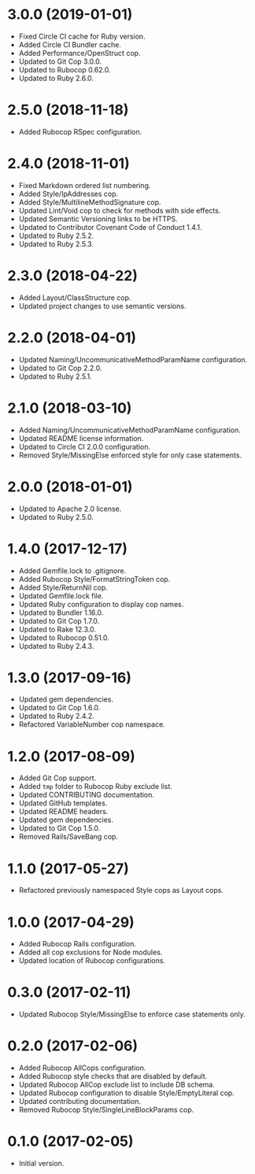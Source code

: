 # 3.0.0 (2019-01-01)

- Fixed Circle CI cache for Ruby version.
- Added Circle CI Bundler cache.
- Added Performance/OpenStruct cop.
- Updated to Git Cop 3.0.0.
- Updated to Rubocop 0.62.0.
- Updated to Ruby 2.6.0.

# 2.5.0 (2018-11-18)

- Added Rubocop RSpec configuration.

# 2.4.0 (2018-11-01)

- Fixed Markdown ordered list numbering.
- Added Style/IpAddresses cop.
- Added Style/MultilineMethodSignature cop.
- Updated Lint/Void cop to check for methods with side effects.
- Updated Semantic Versioning links to be HTTPS.
- Updated to Contributor Covenant Code of Conduct 1.4.1.
- Updated to Ruby 2.5.2.
- Updated to Ruby 2.5.3.

# 2.3.0 (2018-04-22)

- Added Layout/ClassStructure cop.
- Updated project changes to use semantic versions.

# 2.2.0 (2018-04-01)

- Updated Naming/UncommunicativeMethodParamName configuration.
- Updated to Git Cop 2.2.0.
- Updated to Ruby 2.5.1.

# 2.1.0 (2018-03-10)

- Added Naming/UncommunicativeMethodParamName configuration.
- Updated README license information.
- Updated to Circle CI 2.0.0 configuration.
- Removed Style/MissingElse enforced style for only case statements.

# 2.0.0 (2018-01-01)

- Updated to Apache 2.0 license.
- Updated to Ruby 2.5.0.

# 1.4.0 (2017-12-17)

- Added Gemfile.lock to .gitignore.
- Added Rubocop Style/FormatStringToken cop.
- Added Style/ReturnNil cop.
- Updated Gemfile.lock file.
- Updated Ruby configuration to display cop names.
- Updated to Bundler 1.16.0.
- Updated to Git Cop 1.7.0.
- Updated to Rake 12.3.0.
- Updated to Rubocop 0.51.0.
- Updated to Ruby 2.4.3.

# 1.3.0 (2017-09-16)

- Updated gem dependencies.
- Updated to Git Cop 1.6.0.
- Updated to Ruby 2.4.2.
- Refactored VariableNumber cop namespace.

# 1.2.0 (2017-08-09)

- Added Git Cop support.
- Added `tmp` folder to Rubocop Ruby exclude list.
- Updated CONTRIBUTING documentation.
- Updated GitHub templates.
- Updated README headers.
- Updated gem dependencies.
- Updated to Git Cop 1.5.0.
- Removed Rails/SaveBang cop.

# 1.1.0 (2017-05-27)

- Refactored previously namespaced Style cops as Layout cops.

# 1.0.0 (2017-04-29)

- Added Rubocop Rails configuration.
- Added all cop exclusions for Node modules.
- Updated location of Rubocop configurations.

# 0.3.0 (2017-02-11)

- Updated Rubocop Style/MissingElse to enforce case statements only.

# 0.2.0 (2017-02-06)

- Added Rubocop AllCops configuration.
- Added Rubocop style checks that are disabled by default.
- Updated Rubocop AllCop exclude list to include DB schema.
- Updated Rubocop configuration to disable Style/EmptyLiteral cop.
- Updated contributing documentation.
- Removed Rubocop Style/SingleLineBlockParams cop.

# 0.1.0 (2017-02-05)

- Initial version.
